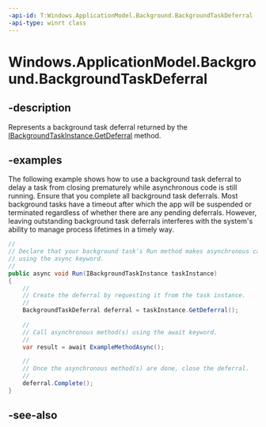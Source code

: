 ```yaml
---
-api-id: T:Windows.ApplicationModel.Background.BackgroundTaskDeferral
-api-type: winrt class
---
```


<!-- Class syntax.
public class BackgroundTaskDeferral : Windows.ApplicationModel.Background.IBackgroundTaskDeferral
-->

# Windows.ApplicationModel.Background.BackgroundTaskDeferral

## -description
Represents a background task deferral returned by the [IBackgroundTaskInstance.GetDeferral](ibackgroundtaskinstance_getdeferral_254836512.md) method.

## -examples
The following example shows how to use a background task deferral to delay a task from closing prematurely while asynchronous code is still running. Ensure that you complete all background task deferrals. Most background tasks have a timeout after which the app will be suspended or terminated regardless of whether there are any pending deferrals. However, leaving outstanding background task deferrals interferes with the system's ability to manage process lifetimes in a timely way.

```csharp
//
// Declare that your background task's Run method makes asynchronous calls by
// using the async keyword.
//
public async void Run(IBackgroundTaskInstance taskInstance)
{
    //
    // Create the deferral by requesting it from the task instance.
    //
    BackgroundTaskDeferral deferral = taskInstance.GetDeferral();
    
    //
    // Call asynchronous method(s) using the await keyword.
    //
    var result = await ExampleMethodAsync();

    //
    // Once the asynchronous method(s) are done, close the deferral.
    //
    deferral.Complete();
}
```



## -see-also
